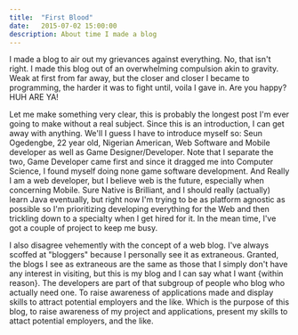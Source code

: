 ```yaml
---
title:  "First Blood"
date:   2015-07-02 15:00:00
description: About time I made a blog
---
```


I made a blog to air out my grievances against everything. No, that isn't right. I made this blog out of an overwhelming compulsion akin to gravity. Weak at first from far away, but the closer and closer I became to programming, the harder it was to fight until, voila I gave in. Are you happy? HUH ARE YA!

Let me make something very clear, this is probably the longest post I'm ever going to make without a real subject. Since this is an introduction, I can get away with anything. We'll I guess I have to introduce myself so: Seun Ogedengbe, 22 year old, Nigerian American, Web Software and Mobile developer as well as Game Designer/Developer. Note that I separate the two, Game Developer came first and since it dragged me into Computer Science, I found myself doing none game software development. And Really I am a web developer, but I believe web is the future, especially when concerning Mobile. Sure Native is Brilliant, and I should really (actually) learn Java eventually, but right now I'm trying to be as platform agnostic as possible so I'm prioritizing developing everything for the Web and then trickling down to a specialty when I get hired for it. In the mean time, I've got a couple of project to keep me busy.

I also disagree vehemently with the concept of a web blog. I've always scoffed at "bloggers" because I personally see it as extraneous. Granted, the blogs I see as extraneous are the same as those that I simply don't have any interest in visiting, but this is my blog and I can say what I want {within reason}.
The developers are part of that subgroup of people who blog who actually need one. To raise awareness of applications made and display skills to attract potential employers and the like.
Which is the purpose of this blog, to raise awareness of my project and applications, present my skills to attact potential employers, and the like.